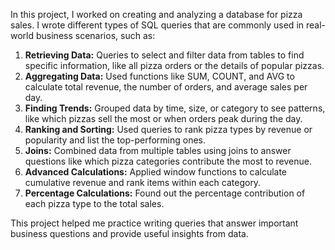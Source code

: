In this project, I worked on creating and analyzing a database for pizza sales. I wrote different types of SQL queries that are commonly used in real-world business scenarios, such as:

1) **Retrieving Data:** Queries to select and filter data from tables to find specific information, like all pizza orders or the details of popular pizzas.
2) **Aggregating Data:** Used functions like SUM, COUNT, and AVG to calculate total revenue, the number of orders, and average sales per day.
3) **Finding Trends:** Grouped data by time, size, or category to see patterns, like which pizzas sell the most or when orders peak during the day.
4) **Ranking and Sorting:** Used queries to rank pizza types by revenue or popularity and list the top-performing ones.
5) **Joins:** Combined data from multiple tables using joins to answer questions like which pizza categories contribute the most to revenue.
6) **Advanced Calculations:** Applied window functions to calculate cumulative revenue and rank items within each category.
7) **Percentage Calculations:** Found out the percentage contribution of each pizza type to the total sales.

This project helped me practice writing queries that answer important business questions and provide useful insights from data.
